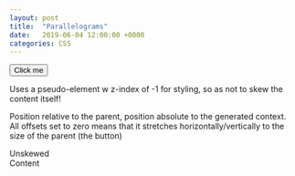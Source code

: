 ```yaml
---
layout: post
title:  "Parallelograms"
date:   2019-06-04 12:00:00 +0000
categories: CSS
---
```

<section>
  <button class="button"><div>Click me</div></button>

  <p>Uses a pseudo-element w z-index of -1 for styling, so as not to skew the content itself!</p>
  <p>Position relative to the parent, position absolute to the generated context. All offsets set to zero means that it stretches horizontally/vertically to the size of the parent (the button)</p>

  <div class="skewy"><div>Unskewed</div><div>Content</div></div>
</section>
